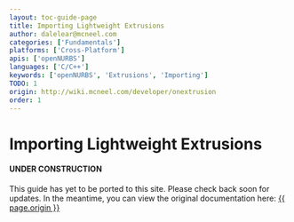 ```yaml
---
layout: toc-guide-page
title: Importing Lightweight Extrusions
author: dalelear@mcneel.com
categories: ['Fundamentals']
platforms: ['Cross-Platform']
apis: ['openNURBS']
languages: ['C/C++']
keywords: ['openNURBS', 'Extrusions', 'Importing']
TODO: 1
origin: http://wiki.mcneel.com/developer/onextrusion
order: 1
---
```


# Importing Lightweight Extrusions

<div class="bs-callout bs-callout-danger">
  <h4>UNDER CONSTRUCTION</h4>
  <p>This guide has yet to be ported to this site.  Please check back soon for updates.  
  In the meantime, you can view the original documentation here:
  <a href="{{ page.origin }}">{{ page.origin }}</a></p>
</div>
